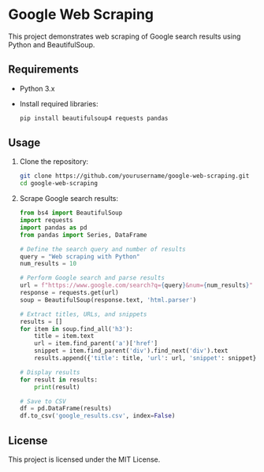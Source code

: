 # Google Web Scraping

This project demonstrates web scraping of Google search results using Python and BeautifulSoup.

## Requirements

- Python 3.x
- Install required libraries:

    ```bash
    pip install beautifulsoup4 requests pandas
    ```

## Usage

1. Clone the repository:

    ```bash
    git clone https://github.com/yourusername/google-web-scraping.git
    cd google-web-scraping
    ```

2. Scrape Google search results:

    ```python
    from bs4 import BeautifulSoup
    import requests
    import pandas as pd
    from pandas import Series, DataFrame

    # Define the search query and number of results
    query = "Web scraping with Python"
    num_results = 10

    # Perform Google search and parse results
    url = f"https://www.google.com/search?q={query}&num={num_results}"
    response = requests.get(url)
    soup = BeautifulSoup(response.text, 'html.parser')

    # Extract titles, URLs, and snippets
    results = []
    for item in soup.find_all('h3'):
        title = item.text
        url = item.find_parent('a')['href']
        snippet = item.find_parent('div').find_next('div').text
        results.append({'title': title, 'url': url, 'snippet': snippet})

    # Display results
    for result in results:
        print(result)
    
    # Save to CSV
    df = pd.DataFrame(results)
    df.to_csv('google_results.csv', index=False)
    ```

## License

This project is licensed under the MIT License.
